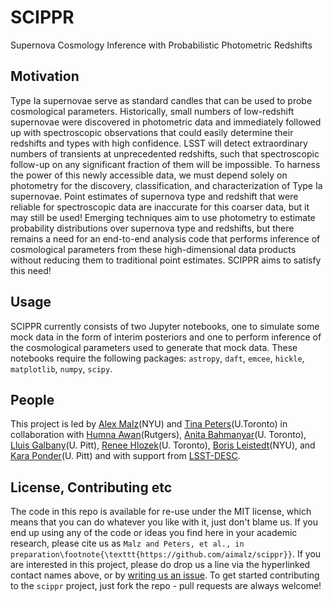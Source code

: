 # SCIPPR

Supernova Cosmology Inference with Probabilistic Photometric Redshifts

## Motivation

Type Ia supernovae serve as standard candles that can be used to probe cosmological parameters.  Historically, small numbers of low-redshift supernovae were discovered in photometric data and immediately followed up with spectroscopic observations that could easily determine their redshifts and types with high confidence.  LSST will detect extraordinary numbers of transients at unprecedented redshifts, such that spectroscopic follow-up on any significant fraction of them will be impossible.  To harness the power of this newly accessible data, we must depend solely on photometry for the discovery, classification, and characterization of Type Ia supernovae.  Point estimates of supernova type and redshift that were reliable for spectroscopic data are inaccurate for this coarser data, but it may still be used!  Emerging techniques aim to use photometry to estimate probability distributions over supernova type and redshifts, but there remains a need for an end-to-end analysis code that performs inference of cosmological parameters from these high-dimensional data products without reducing them to traditional point estimates.  SCIPPR aims to satisfy this need!

## Usage

SCIPPR currently consists of two Jupyter notebooks, one to simulate some mock data in the form of interim posteriors and one to perform inference of the cosmological parameters used to generate that mock data.  These notebooks require the following packages: `astropy`, `daft`, `emcee`, `hickle`, `matplotlib`, `numpy`, `scipy`.

## People

This project is led by [Alex Malz](https://github.com/aimalz/scippr/issues/new?body=@aimalz)(NYU) and [Tina Peters](https://github.com/aimalz/scippr/issues/new?body=@tinapeters)(U.Toronto) in collaboration with [Humna Awan](https://github.com/humnaawan)(Rutgers), [Anita Bahmanyar](https://github.com/Andromedanita)(U. Toronto), [Lluis Galbany](https://github.com/lgalbany)(U. Pitt), [Renee Hlozek](https://github.com/reneehlozek)(U. Toronto), [Boris Leistedt](https://github.com/ixkael)(NYU), and [Kara Ponder](https://github.com/kponder)(U. Pitt) and with support from [LSST-DESC](https://github.com/LSSTDESC).

## License, Contributing etc

The code in this repo is available for re-use under the MIT license, which means that you can do whatever you like with it, just don't blame us. If you end up using any of the code or ideas you find here in your academic research, please cite us as `Malz and Peters, et al., in preparation\footnote{\texttt{https://github.com/aimalz/scippr}}`. If you are interested in this project, please do drop us a line via the hyperlinked contact names above, or by [writing us an issue](https://github.com/aimalz/scippr/issues/new). To get started contributing to the `scippr` project, just fork the repo - pull requests are always welcome!
